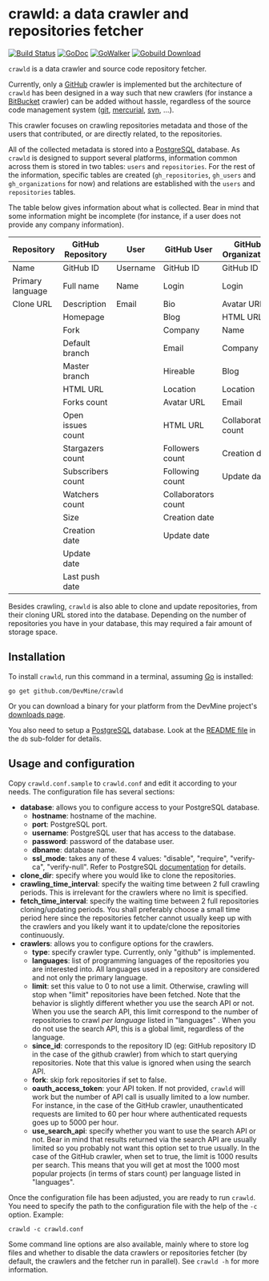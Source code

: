 # crawld: a data crawler and repositories fetcher

[![Build Status](https://travis-ci.org/DevMine/crawld.png?branch=master)](https://travis-ci.org/DevMine/crawld)
[![GoDoc](http://godoc.org/github.com/DevMine/crawld?status.svg)](http://godoc.org/github.com/DevMine/crawld)
[![GoWalker](http://img.shields.io/badge/doc-gowalker-blue.svg?style=flat)](https://gowalker.org/github.com/DevMine/crawld)
[![Gobuild Download](http://gobuild.io/badge/github.com/DevMine/crawld/downloads.svg)](http://gobuild.io/github.com/DevMine/crawld)

`crawld` is a data crawler and source code repository fetcher.

Currently, only a [GitHub](https://github.com) crawler is implemented but the
architecture of `crawld` has been designed in a way such that new crawlers (for
instance a [BitBucket](https://bitbucket.org/) crawler) can be added without
hassle, regardless of the source code management system
([git](http://git-scm.com/), [mercurial](http://mercurial.selenic.com/),
[svn](http://subversion.apache.org/), ...).

This crawler focuses on crawling repositories metadata and those of the users
that contributed, or are directly related, to the repositories.

All of the collected metadata is stored into a
[PostgreSQL](http://www.postgresql.org/) database. As `crawld` is designed to
support several platforms, information common across them is stored in two
tables: `users` and `repositories`. For the rest of the information, specific
tables are created (`gh_repositories`, `gh_users` and `gh_organizations` for
now) and relations are established with the `users` and `repositories` tables.

The table below gives information about what is collected. Bear in mind that
some information might be incomplete (for instance, if a user does not provide
any company information).

Repository       | GitHub Repository | User     | GitHub User         | GitHub Organization
-----------------|-------------------|----------|---------------------|--------------------
Name             | GitHub ID         | Username | GitHub ID           | GitHub ID
Primary language | Full name         | Name     | Login               | Login
Clone URL        | Description       | Email    | Bio                 | Avatar URL
                 | Homepage          |          | Blog                | HTML URL
                 | Fork              |          | Company             | Name
                 | Default branch    |          | Email               | Company
                 | Master branch     |          | Hireable            | Blog
                 | HTML URL          |          | Location            | Location
                 | Forks count       |          | Avatar URL          | Email
                 | Open issues count |          | HTML URL            | Collaborators count
                 | Stargazers count  |          | Followers count     | Creation date
                 | Subscribers count |          | Following count     | Update date
                 | Watchers count    |          | Collaborators count |
                 | Size              |          | Creation date       |
                 | Creation date     |          | Update date         |
                 | Update date       |          |                     |
                 | Last push date    |          |                     |

Besides crawling, `crawld` is also able to clone and update repositories, from
their cloning URL stored into the database. Depending on the number of
repositories you have in your database, this may required a fair amount of
storage space.

## Installation

To install `crawld`, run this command in a terminal, assuming
[Go](http://golang.org/) is installed:

    go get github.com/DevMine/crawld

Or you can download a binary for your platform from the DevMine project's
[downloads page](http://devmine.ch/downloads).

You also need to setup a [PostgreSQL](http://www.postgresql.org/) database. Look
at the [README file](https://github.com/DevMine/crawld/blob/master/db/README.md)
in the `db` sub-folder for details.

## Usage and configuration

Copy `crawld.conf.sample` to `crawld.conf` and edit it according to your
needs. The configuration file has several sections:

 * **database**: allows you to configure access to your PostgreSQL
   database.
   - **hostname**: hostname of the machine.
   - **port**: PostgreSQL port.
   - **username**: PostgreSQL user that has access to the database.
   - **password**: password of the database user.
   - **dbname**: database name.
   - **ssl\_mode**: takes any of these 4 values: "disable",
     "require", "verify-ca", "verify-null". Refer to PostgreSQL
     [documentation](http://www.postgresql.org/docs/9.4/static/libpq-ssl.html)
     for details.
 * **clone\_dir**: specify where you would like to clone the
   repositories.
 * **crawling\_time\_interval**: specify the waiting time between 2
   full crawling periods. This is irrelevant for the crawlers where no
   limit is specified.
 * **fetch\_time\_interval**: specify the waiting time between 2 full
   repositories cloning/updating periods. You shall preferably choose a
   small time period here since the repositories fetcher cannot usually
   keep up with the crawlers and you likely want it to update/clone the
   repositories continuously.
 * **crawlers**: allows you to configure options for the crawlers.
   - **type**: specify crawler type. Currently, only "github" is
     implemented.
   - **languages**: list of programming languages of the repositories
     you are interested into. All languages used in a repository are
     considered and not only the primary language.
   - **limit**: set this value to 0 to not use a limit. Otherwise,
     crawling will stop when "limit" repositories have been fetched.
     Note that the behavior is slightly different whether you use the
     search API or not. When you use the search API, this limit
     correspond to the number of repositories to crawl *per language*
     listed in "languages" . When you do not use the search API, this
     is a global limit, regardless of the language.
   - **since\_id**: corresponds to the repository ID (eg: GitHub repository ID
     in the case of the github crawler) from which to start querying
     repositories. Note that this value is ignored when using the search API.
   - **fork**: skip fork repositories if set to false.
   - **oauth\_access\_token**: your API token. If not provided,
     `crawld` will work but the number of API call is usually limited
     to a low number. For instance, in the case of the GitHub
     crawler, unauthenticated requests are limited to 60 per hour
     where authenticated requests goes up to 5000 per hour.
   - **use\_search\_api**: specify whether you want to use the search
     API or not. Bear in mind that results returned via the search
     API are usually limited so you probably not want this option set
     to true usually. In the case of the GitHub crawler, when set to
     true, the limit is 1000 results per search. This means that you
     will get at most the 1000 most popular projects (in terms of
     stars count) per language listed in "languages".

Once the configuration file has been adjusted, you are ready to run `crawld`.
You need to specify the path to the configuration file with the help of the `-c`
option. Example:

    crawld -c crawld.conf

Some command line options are also available, mainly where to store log files
and whether to disable the data crawlers or repositories fetcher (by default,
the crawlers and the fetcher run in parallel). See `crawld -h` for more
information.
